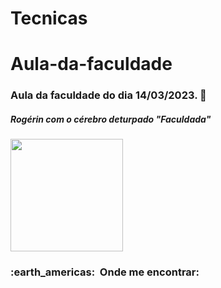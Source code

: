 # Tecnicas
# Aula-da-faculdade
<h3>  Aula da faculdade do dia 14/03/2023. 🚀 </h3>  
<h5>Rogérin com o cérebro deturpado "Faculdada"</h5>

<a href="https://github.com/RenatoGhirelli">
  <img height="180em" src="https://github-readme-stats.vercel.app/api?username=RenatoGhirelli&theme=dark&show_icons=true" />
</a>

<h3> :earth_americas: &nbsp;Onde me encontrar: </h3> 


